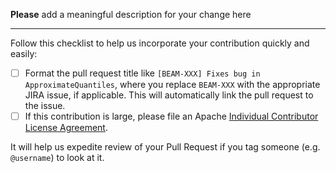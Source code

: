 **Please** add a meaningful description for your change here

------------------------

Follow this checklist to help us incorporate your contribution quickly and easily:

 - [ ] Format the pull request title like `[BEAM-XXX] Fixes bug in ApproximateQuantiles`, where you replace `BEAM-XXX` with the appropriate JIRA issue, if applicable. This will automatically link the pull request to the issue.
 - [ ] If this contribution is large, please file an Apache [Individual Contributor License Agreement](https://www.apache.org/licenses/icla.pdf).

It will help us expedite review of your Pull Request if you tag someone (e.g. `@username`) to look at it.
